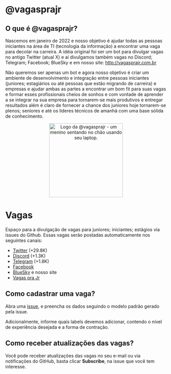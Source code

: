 # @vagasprajr

## O que é @vagasprajr?

Nascemos em janeiro de 2022 e nosso objetivo é ajudar todas as pessoas iniciantes na área de TI (tecnologia da informação) a encontrar uma vaga para decolar na carreira. A idéia original foi ser um bot para divulgar vagas no antigo Twitter (atual X) e aí divulgamos também vagas no Discord; Telegram; Facebook; BlueSky e em nosso site: http://vagasprajr.com.br

Não queremos ser apenas um bot e agora nosso objetivo é criar um ambiente de desenvolvimento e integração entre pessoas iniciantes (juniores; estagiários ou até pessoas que estão migrando de carreira) e empresas e ajudar ambas as partes a encontrar um bom fit para suas vagas e formar esses profissionais cheios de sonhos e com vontade de aprender a se integrar na sua empresa para tornarem-se mais produtivos e entregar resultados além é claro de fornecer a chance dos juniores hoje tornarem-se plenos; seniores e até os líderes técnicos de amanhã com uma base sólida de conhecimento.

<!--suppress HtmlDeprecatedAttribute -->

<p align="center">
  <img src="https://vagasparajr.com/static/media/vagasprajr-b.610f5496da80af528d10.jpg" alt="Logo da @vagasprajr - um menino sentando no chão usando seu laptop." width="230" />
</p>

# Vagas

Espaço para a divulgação de vagas para juniores; iniciantes; estágios via issues do Github. Essas vagas serão postadas automaticamente nos seguintes canais:

- [Twitter](https://twitter.com/vagasprajr) (+29.8K)
- [Discord](https://discord.gg/5VNGwfV8) (+1.3K)
- [Telegram](https://t.co/NaSpupYU4l) (+1.8K)
- [Facebook](https://www.facebook.com/vagasprajrfb) 
- [BlueSky](https://bsky.app/profile/vagasprajr.bsky.social) e nosso site
- [Vagas pra Jr](https://vagasparajr.com.br/)

## Como cadastrar uma vaga?

Abra uma [issue](https://github.com/vagasprajr/vagas/issues), e preencha os dados seguindo o modelo padrão gerado
pela issue.

Adicionalmente, informe quais labels devemos adicionar, contendo o nível de experiência desejada e a forma de contração.

## Como receber atualizações das vagas?

Você pode receber atualizações das vagas no seu e-mail ou via notificações do GitHub, basta clicar **Subscribe**, na
issue que você tem interesse.
